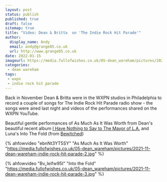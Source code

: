 ```yaml
---
layout: post
status: publish
published: true
draft: false
sitemap: true
title: "Video: Dean & Britta  on 'The Indie Rock Hit Parade'"
author:
  display_name: Andy
  email: andy@grange85.co.uk
  url: http://www.grange85.co.uk
date: 2022-01-15
imageurl: https://media.fullofwishes.co.uk/05-dean_wareham/pictures/2021-11-dean-wareham-indie-rock-hit-parade-3.jpg
categories:
 - dean wareham
tags:
 - wxpn
 - indie rock hit parade
---
```

Back in November Dean & Britta were in the WXPN studios in Philadelphia to record a couple of songs for The Indie Rock Hit Parade radio show - the songs were aired last night and videos of the performances shared on the WXPN YouTube.

Beautiful gentle performances of As Much As It Was Worth from Dean's beautiful recent album [I Have Nothing to Say to The Mayor of L.A.](/database/dean-and-britta/dean-wareham-releases/dean-wareham-i-have-nothing-to-say-to-the-mayor-of-la/) and Luna's Into The Fold (from [Bewitched](https://www.fullofwishes.co.uk/database/luna/releases/luna-bewitched/))

{% ahfowvideo "ebnNt3YT5SY" "As Much As It Was Worth" "https://media.fullofwishes.co.uk/05-dean_wareham/pictures/2021-11-dean-wareham-indie-rock-hit-parade-2.jpg" %}

{% ahfowvideo "Bv_Ieifw95I" "Into the Fold" "https://media.fullofwishes.co.uk/05-dean_wareham/pictures/2021-11-dean-wareham-indie-rock-hit-parade-3.jpg" %}
